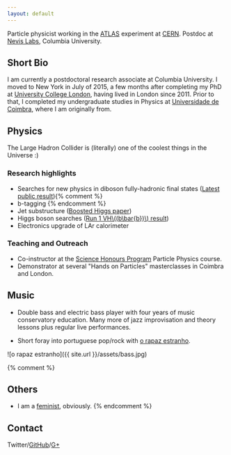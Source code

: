 ```yaml
---
layout: default
---
```


Particle physicist working in the [ATLAS](https://atlas.cern/) experiment at [CERN](https://cern.ch/).
Postdoc at [Nevis Labs](https://www.nevis.columbia.edu/), Columbia University.

## Short Bio

I am currently a postdoctoral research associate at Columbia University. I moved to New York in July of 2015, a few months after completing my PhD at [University College London](http://www.hep.ucl.ac.uk/), having lived in London since 2011. Prior to that, I completed my undergraduate studies in Physics at [Universidade de Coimbra](http://fisica.uc.pt/ax/main.php), where I am originally from. 

## Physics

The Large Hadron Collider is (literally) one of the coolest things in the Universe :) 

### Research highlights
* Searches for new physics in diboson fully-hadronic final states ([Latest public result](https://cds.cern.ch/record/2258132)){% comment %}
* b-tagging
{% endcomment %}
* Jet substructure ([Boosted Higgs paper](https://arxiv.org/abs/1506.04973))
* Higgs boson searches ([Run 1 VH\\((b\bar{b})\\) result](https://arxiv.org/abs/1409.6212))
* Electronics upgrade of LAr calorimeter

### Teaching and Outreach

* Co-instructor at the [Science Honours Program](http://www.columbia.edu/cu/shp/calendar.html) Particle Physics course.
* Demonstrator at several "Hands on Particles" masterclasses in Coimbra and London.

## Music

* Double bass and electric bass player with four years of music conservatory education. Many more of jazz improvisation and theory lessons plus regular live performances. 

* Short foray into portuguese pop/rock with [o rapaz estranho](https://www.youtube.com/playlist?list=PLBFEFEBC70AE5B69F).

![o rapaz estranho]({{ site.url }}/assets/bass.jpg)

{% comment %}
## Others
* I am a [feminist](https://www.merriam-webster.com/dictionary/feminism), obviously.
{% endcomment %}

## Contact
Twitter/[GitHub](https://github.com/miochoa)/[G+](https://plus.google.com/u/0/111670421592989935716)